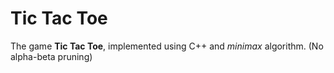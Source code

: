# Tic Tac Toe
The game **Tic Tac Toe**, implemented using C++ and *minimax* algorithm. (No alpha-beta pruning)
